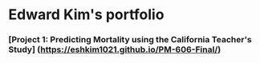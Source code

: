 # Edward Kim's portfolio

### [Project 1: Predicting Mortality using the California Teacher's Study] (https://eshkim1021.github.io/PM-606-Final/)
